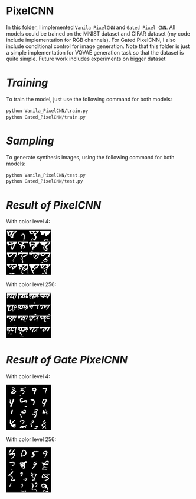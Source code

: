 # PixelCNN

In this folder, I implemented `Vanila PixelCNN` and `Gated Pixel CNN`. All models could be trained on the MNIST dataset and CIFAR dataset (my code include implementation for RGB channels). For Gated PixelCNN, I also include conditional control for image generation. Note that this folder is just a simple implementation for VQVAE generation task so that the dataset is quite simple. Future work includes experiments on bigger dataset


# _Training_ #
To train the model, just use the following command for both models:

```bash
python Vanila_PixelCNN/train.py
python Gated_PixelCNN/train.py
```

# _Sampling_ #
To generate synthesis images, using the following command for both models:
```bash
python Vanila_PixelCNN/test.py
python Gated_PixelCNN/test.py
```


# _Result of PixelCNN_ #
With color level 4:

![image](https://github.com/tungyen/Deep_learning_CV/blob/master/GenAI/PixelCNN/Vanila_PixelCNN/img/pixelCnn_MNIST_4.png)

With color level 256:

![image](https://github.com/tungyen/Deep_learning_CV/blob/master/GenAI/PixelCNN/Vanila_PixelCNN/img/pixelCnn_MNIST_256.png)

# _Result of Gate PixelCNN_ #
With color level 4:

![image](https://github.com/tungyen/Deep_learning_CV/blob/master/GenAI/PixelCNN/Gated_PixelCNN/img/gated_pixelCnn_MNIST_4.png)

With color level 256:

![image](https://github.com/tungyen/Deep_learning_CV/blob/master/GenAI/PixelCNN/Gated_PixelCNN/img/gated_pixelCnn_MNIST_256.png)
